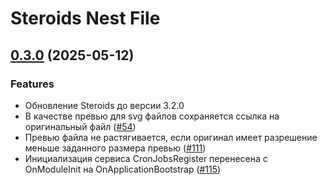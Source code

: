 # Steroids Nest File

## [0.3.0](https://github.com/steroids/nest/compare/0.2.6...0.3.0) (2025-05-12)

### Features

- Обновление Steroids до версии 3.2.0
- В качестве превью для svg файлов сохраняется ссылка на оригинальный файл ([#54](https://gitlab.kozhindev.com/steroids/steroids-nest/-/issues/54))
- Превью файла не растягивается, если оригинал имеет разрешение меньше заданного размера превью ([#111](https://gitlab.kozhindev.com/steroids/steroids-nest/-/issues/111))
- Инициализация сервиса CronJobsRegister перенесена с OnModuleInit на OnApplicationBootstrap ([#115](https://gitlab.kozhindev.com/steroids/steroids-nest/-/issues/115))

